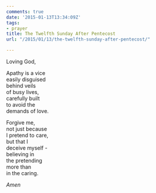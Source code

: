 ```yaml
---
comments: true
date: '2015-01-13T13:34:09Z'
tags:
- prayer
title: The Twelfth Sunday After Pentecost
url: "/2015/01/13/the-twelfth-sunday-after-pentecost/"

---
```

Loving God,

Apathy is a vice  
easily disguised  
behind veils  
of busy lives,  
carefully built  
to avoid the  
demands of love.

Forgive me,  
not just because  
I pretend to care,  
but that I  
deceive myself -  
believing in  
the pretending  
more than  
in the caring.

*Amen*


